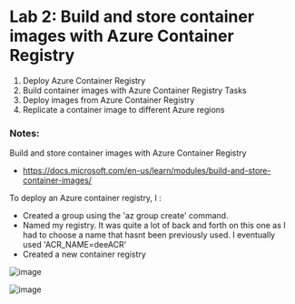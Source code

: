 # Lab 2: Build and store container images with Azure Container Registry

1. Deploy Azure Container Registry
2. Build container images with Azure Container Registry Tasks
3. Deploy images from Azure Container Registry
4. Replicate a container image to different Azure regions

### Notes:

Build and store container images with Azure Container Registry
* https://docs.microsoft.com/en-us/learn/modules/build-and-store-container-images/

To deploy an Azure container registry, I :
- Created a group using the 'az group create' command.
- Named my registry. It was quite a lot of back and forth on this one as I had to choose a name that hasnt been previously used. I eventually used 'ACR_NAME=deeACR'
- Created a new container registry



![image](https://user-images.githubusercontent.com/94450478/148606128-ad165a7b-819a-404f-9aa3-9ae61a7097aa.png)


![image](https://user-images.githubusercontent.com/94450478/148608128-e6431230-2e70-401b-87ed-9acd319e1eac.png)
